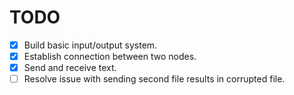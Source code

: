 # TODO
- [x] Build basic input/output system.
- [x] Establish connection between two nodes.
- [x] Send and receive text.
- [ ] Resolve issue with sending second file results in corrupted file.